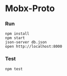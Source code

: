 Mobx-Proto
=====================

### Run 

```
npm install
npm start
json-server db.json
open http://localhost:8000
```

### Test 

```
npm test
```

